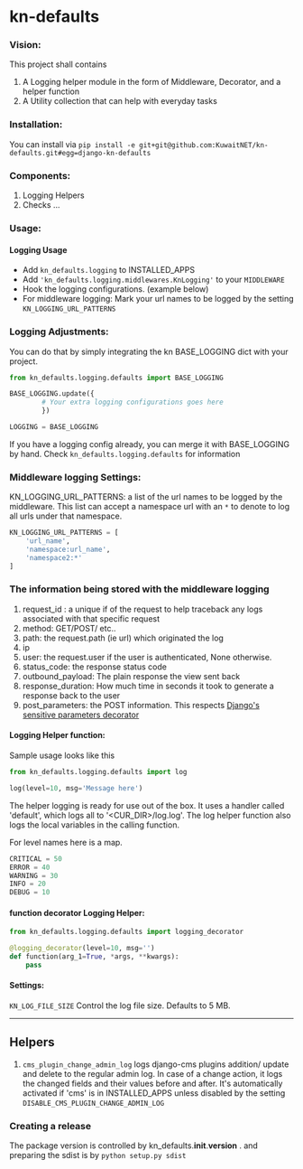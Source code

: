 # kn-defaults

### Vision:

This project shall contains 

1. A Logging helper module in the form of Middleware, Decorator, and a helper function
2. A Utility collection that can help with everyday tasks 



### Installation:

You can install via `pip install -e git+git@github.com:KuwaitNET/kn-defaults.git#egg=django-kn-defaults`

### Components:

1. Logging Helpers
2. Checks
...

### Usage:

#### Logging Usage

* Add `kn_defaults.logging` to INSTALLED_APPS
* Add `'kn_defaults.logging.middlewares.KnLogging'` to your `MIDDLEWARE`
* Hook the logging configurations. (example below) 
* For middleware logging: Mark your url names to be logged by the setting `KN_LOGGING_URL_PATTERNS`


### Logging Adjustments:

You can do that by simply integrating the kn BASE_LOGGING dict with your project.

```python
from kn_defaults.logging.defaults import BASE_LOGGING

BASE_LOGGING.update({
        # Your extra logging configurations goes here
        })

LOGGING = BASE_LOGGING
```
If you have a logging config already, you can merge it with BASE_LOGGING by hand.
Check `kn_defaults.logging.defaults` for information

### Middleware logging Settings:

KN_LOGGING_URL_PATTERNS: a list of the url names to be logged by  the middleware. 
This list can accept a namespace url with an `*` to denote to log all urls under that namespace.
```python
KN_LOGGING_URL_PATTERNS = [
    'url_name',
    'namespace:url_name',
    'namespace2:*'
]
```

### The information being stored with the middleware logging

1. request_id : a unique if of the request to help traceback any logs associated with that specific request
2. method: GET/POST/ etc..
3. path: the request.path (ie url) which originated the log
4. ip
5. user: the request.user if the user is authenticated, None otherwise.
6. status_code: the response status code
7. outbound_payload: The plain response the view sent back
8. response_duration: How much time in seconds it took to generate a response back to the user
9. post_parameters: the POST information. This respects [Django's sensitive parameters decorator](https://docs.djangoproject.com/en/3.0/howto/error-reporting/#django.views.decorators.debug.sensitive_post_parameters) 


#### Logging Helper function:

Sample usage looks like this

```python
from kn_defaults.logging.defaults import log

log(level=10, msg='Message here')
```
The helper logging is ready for use out of the box.
It uses a handler called 'default', which logs all to '<CUR_DIR>/log.log'.
The log helper function also logs the local variables in the calling function.

For level names here is a map.
```python
CRITICAL = 50
ERROR = 40
WARNING = 30
INFO = 20
DEBUG = 10
```


#### function decorator Logging Helper:
```python
from kn_defaults.logging.defaults import logging_decorator

@logging_decorator(level=10, msg='')
def function(arg_1=True, *args, **kwargs):
    pass

```

#### Settings:

`KN_LOG_FILE_SIZE`  Control the log file size. Defaults to 5 MB.

---

## Helpers

1. `cms_plugin_change_admin_log` logs django-cms plugins addition/ update and delete to the regular admin log.
   In case of a change action, it logs the changed fields and their values before and after.
   It's automatically activated if 'cms' is in INSTALLED_APPS unless disabled by the setting `DISABLE_CMS_PLUGIN_CHANGE_ADMIN_LOG`
   



### Creating a release

The package version is controlled by kn_defaults.__init__.__version__ .
and preparing the sdist is by `python setup.py sdist`
